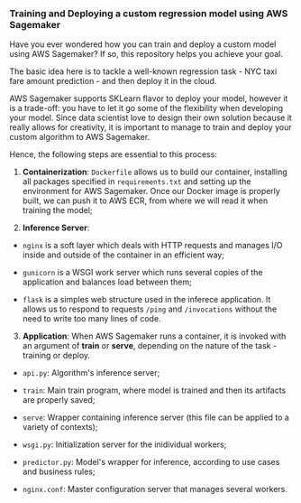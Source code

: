 ### Training and Deploying a custom regression model using AWS Sagemaker

Have you ever wondered how you can train and deploy a custom model using AWS Sagemaker? If so, this repository helps you achieve your goal.

The basic idea here is to tackle a well-known regression task - NYC taxi fare amount prediction - and then deploy it in the cloud.

AWS Sagemaker supports SKLearn flavor to deploy your model, however it is a trade-off: you have to let it go some of the flexibility when developing your model. Since data scientist love to design their own solution because it really allows for creativity, it is important to manage to train and deploy your custom algorithm to AWS Sagemaker.

Hence, the following steps are essential to this process:

1. **Containerization**: `Dockerfile` allows us to build our container, installing all packages specified in `requirements.txt` and setting up the environment for AWS Sagemaker. Once our Docker image is properly built, we can push it to AWS ECR, from where we will read it when training the model;  

2. **Inference Server**:

* `nginx` is a soft layer which deals with HTTP requests and manages I/O inside and outside of the container in an efficient way;  

* `gunicorn` is a WSGI work server which runs several copies of the application and balances load between them;  

* `flask` is a simples web structure used in the inferece application. It allows us to respond to requests `/ping` and `/invocations` without the need to write too many lines of code.  

3. **Application**: When AWS Sagemaker runs a container, it is invoked with an argument of **train** or **serve**, depending on the nature of the task - training or deploy. 

* `api.py`: Algorithm's inference server;  

* `train`: Main train program, where model is trained and then its artifacts are properly saved;  

* `serve`: Wrapper containing inference server (this file can be applied to a variety of contexts);  

* `wsgi.py`: Initialization server for the inidividual workers;  

* `predictor.py`: Model's wrapper for inference, according to use cases and business rules;  

* `nginx.conf`: Master configuration server that manages several workers.
